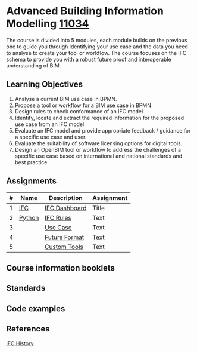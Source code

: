 # Advanced Building Information Modelling [11034](https://kurser.dtu.dk/course/2021-2022/11034)

The course is divided into 5 modules, each module builds on the previous one to guide you through identifying your use case and the data you need to analyse to create your tool or workflow. The course focuses on the IFC schema to provide you with a robust future proof and interoperable understanding of BIM.

## Learning Objectives
1. Analyse a current BIM use case in BPMN.
2. Propose a tool or workflow for a BIM use case in BPMN
3. Design rules to check conformance of an IFC model
4. Identify, locate and extract the required information for the proposed use case from an IFC model
5. Evaluate an IFC model and provide appropriate feedback / guidance for a specific use case and user.
6. Evaluate the suitability of software licensing options for digital tools.
7. Design an OpenBIM tool or workflow to address the challenges of a specific use case based on international and national standards and best practice.

## Assignments
|# |Name         | Description | Assignment |
|---------- | ----------- | ----------- | ----------- |
| 1 | [IFC](https://github.com/DTU-Byg/11034/wiki/%E2%9D%A4%EF%B8%8F-IFC-and-OpenBIM) |  [IFC Dashboard](https://github.com/timmcginley/11034/tree/main/A1__Dashboard)   | Title       |
| 2 | [Python](https://github.com/DTU-Byg/11034/wiki/Python) | [IFC Rules](https://github.com/timmcginley/11034/tree/main/A2__Rules)  | Text        |
| 3 | | [Use Case](https://github.com/timmcginley/11034/tree/main/A3__Use_Case)  | Text        |
| 4 | | [Future Format](https://github.com/timmcginley/11034/tree/main/A4__Future%20format)   | Text        |
| 5 | | [Custom Tools](https://github.com/timmcginley/11034/tree/main/A5__Custom%20tools)  | Text        |

## Course information booklets
## Standards
## Code examples
## References
[IFC History](https://itc.scix.net/pdfs/w78-2015-paper-004.pdf)
